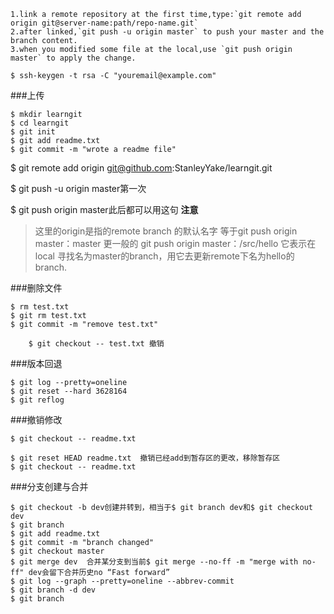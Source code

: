 	1.link a remote repository at the first time,type:`git remote add origin git@server-name:path/repo-name.git`
	2.after linked,`git push -u origin master` to push your master and the branch content.
	3.when you modified some file at the local,use `git push origin master` to apply the change.

	$ ssh-keygen -t rsa -C "youremail@example.com"	
###上传
```
$ mkdir learngit
$ cd learngit
$ git init
$ git add readme.txt
$ git commit -m "wrote a readme file"
```

$ git remote add origin git@github.com:StanleyYake/learngit.git

$ git push -u origin master第一次

$ git push origin master此后都可以用这句
**注意**
> 这里的origin是指的remote branch 的默认名字
> 等于git push origin master：master
> 更一般的 git push origin master：/src/hello
> 它表示在local 寻找名为master的branch，用它去更新remote下名为hello的branch.

###删除文件
```
$ rm test.txt
$ git rm test.txt
$ git commit -m "remove test.txt" 

    $ git checkout -- test.txt 撤销
```
###版本回退
```
$ git log --pretty=oneline
$ git reset --hard 3628164
$ git reflog

```
###撤销修改
```
$ git checkout -- readme.txt

$ git reset HEAD readme.txt  撤销已经add到暂存区的更改，移除暂存区
$ git checkout -- readme.txt

```
###分支创建与合并
```
$ git checkout -b dev创建并转到，相当于$ git branch dev和$ git checkout dev
$ git branch
$ git add readme.txt 
$ git commit -m "branch changed"
$ git checkout master
$ git merge dev  合并某分支到当前$ git merge --no-ff -m "merge with no-ff" dev会留下合并历史no “Fast forward”
$ git log --graph --pretty=oneline --abbrev-commit
$ git branch -d dev
$ git branch
```
